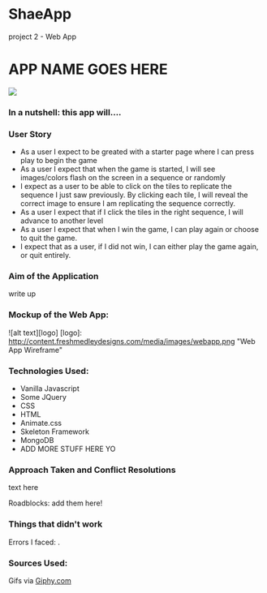 # ShaeApp
project 2 - Web App


# APP NAME GOES HERE 
![](http://i.giphy.com/17rQREOci3nzy.gif)


### In a nutshell: this app will....

### User Story
* As a user I expect to be greated with a starter page where I can press play to begin the game
* As a user I expect that when the game is started, I will see images/colors flash on the screen in a sequence or randomly
* I expect as a user to be able to click on the tiles to replicate the sequence I just saw previously. By clicking each tile, I will reveal the correct image to ensure I am replicating the sequence correctly.
* As a user I expect that if I click the tiles in the right sequence, I will advance to another level
* As a user I expect that when I win the game, I can play again or choose to quit the game.
* I expect that as a user, if I did not win, I can either play the game again, or quit entirely.


### Aim of the Application
write up

### Mockup of the Web App:

![alt text][logo]
[logo]: http://content.freshmedleydesigns.com/media/images/webapp.png "Web App Wireframe"

### Technologies Used:
* Vanilla Javascript
* Some JQuery
* CSS
* HTML
* Animate.css
* Skeleton Framework
* MongoDB
* ADD MORE STUFF HERE YO

### Approach Taken and Conflict Resolutions
text here

Roadblocks: add them here!

### Things that didn't work
Errors I faced: .

### Sources Used:
Gifs via [Giphy.com](http://Giphy.com)

